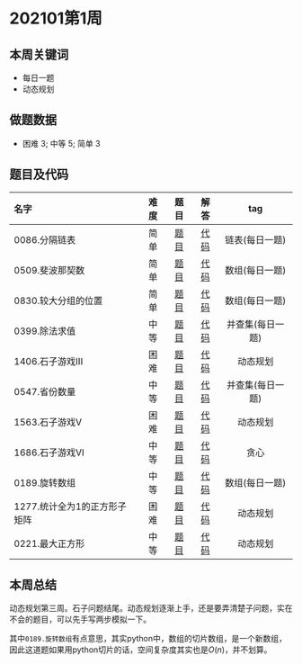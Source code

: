 <!--
 * @Description: 
 * @Autor: Au3C2
 * @Date: 2021-01-11 14:55:49
 * @LastEditors: Au3C2
 * @LastEditTime: 2021-03-31 16:14:48
-->
# 202101第1周
## 本周关键词

* 每日一题
* 动态规划

## 做题数据

* 困难 3; 中等 5; 简单 3

## 题目及代码

|名字|难度|题目|解答|tag|
|:-|:-:|:-:|:-:|:-:|
|0086.分隔链表|简单|[题目](https://leetcode-cn.com/problems/partition-list/)|[代码](../Code/202101第1周/0086.分隔链表.md)|链表(每日一题)
|0509.斐波那契数|简单|[题目](https://leetcode-cn.com/problems/fibonacci-number/)|[代码](../Code/202101第1周/0509.斐波那契数.md)|数组(每日一题)
|0830.较大分组的位置|简单|[题目](https://leetcode-cn.com/problems/positions-of-large-groups/)|[代码](../Code/202101第1周/0830.较大分组的位置.md)|数组(每日一题)
|0399.除法求值|中等|[题目](https://leetcode-cn.com/problems/evaluate-division/)|[代码](../Code/202101第1周/0399.除法求值.md)|并查集(每日一题)
|1406.石子游戏III|困难|[题目](https://leetcode-cn.com/problems/stone-game-iii/)|[代码](../Code/202101第1周/1406.石子游戏III.md)|动态规划
|0547.省份数量|中等|[题目](https://leetcode-cn.com/problems/number-of-provinces/)|[代码](../Code/202101第1周/0547.省份数量.md)|并查集(每日一题)
|1563.石子游戏V|困难|[题目](https://leetcode-cn.com/problems/stone-game-v/)|[代码](../Code/202101第1周/1563.石子游戏V.md)|动态规划
|1686.石子游戏VI|中等|[题目](https://leetcode-cn.com/problems/stone-game-vi/)|[代码](../Code/202101第1周/1686.石子游戏VI.md)|贪心
|0189.旋转数组|中等|[题目](https://leetcode-cn.com/problems/rotate-array/)|[代码](../Code/202101第1周/0189.旋转数组.md)|数组(每日一题)
|1277.统计全为1的正方形子矩阵|困难|[题目](https://leetcode-cn.com/problems/count-square-submatrices-with-all-ones/)|[代码](../Code/202101第1周/1277.统计全为1的正方形子矩阵.md)|动态规划
|0221.最大正方形|中等|[题目](https://leetcode-cn.com/problems/maximal-square/)|[代码](../Code/202101第1周/0221.最大正方形.md)|动态规划

## 本周总结
动态规划第三周。石子问题结尾。动态规划逐渐上手，还是要弄清楚子问题，实在不会的题目，可以先手写两步模拟一下。

其中`0189.旋转数组`有点意思，其实python中，数组的切片数组，是一个新数组，因此这道题如果用python切片的话，空间复杂度其实也是$O(n)$，并不划算。
